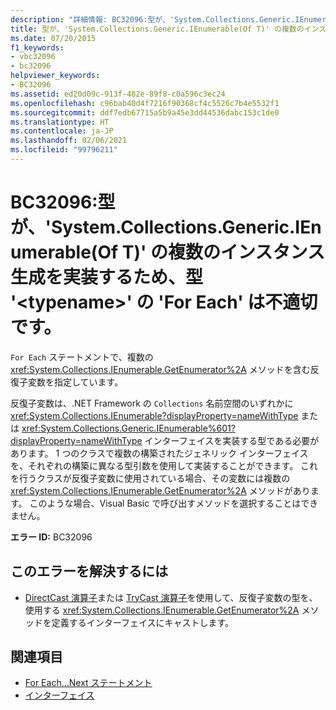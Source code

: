 ```yaml
---
description: "詳細情報: BC32096:型が、'System.Collections.Generic.IEnumerable(Of T)' の複数のインスタンス生成を実装するため、型 '<typename>' の 'For Each' は不適切です"
title: 型が、'System.Collections.Generic.IEnumerable(Of T)' の複数のインスタンス生成を実装するため、型 '<typename>' の 'For Each' は不適切です。
ms.date: 07/20/2015
f1_keywords:
- vbc32096
- bc32096
helpviewer_keywords:
- BC32096
ms.assetid: ed20d09c-913f-482e-89f8-c0a596c3ec24
ms.openlocfilehash: c96bab40d4f7216f90368cf4c5526c7b4e5532f1
ms.sourcegitcommit: ddf7edb67715a5b9a45e3dd44536dabc153c1de0
ms.translationtype: HT
ms.contentlocale: ja-JP
ms.lasthandoff: 02/06/2021
ms.locfileid: "99796211"
---
```

# <a name="bc32096-for-each-on-type-typename-is-ambiguous-because-the-type-implements-multiple-instantiations-of-systemcollectionsgenericienumerableof-t"></a>BC32096:型が、'System.Collections.Generic.IEnumerable(Of T)' の複数のインスタンス生成を実装するため、型 '\<typename>' の 'For Each' は不適切です。

`For Each` ステートメントで、複数の <xref:System.Collections.IEnumerable.GetEnumerator%2A> メソッドを含む反復子変数を指定しています。

 反復子変数は、.NET Framework の `Collections` 名前空間のいずれかに <xref:System.Collections.IEnumerable?displayProperty=nameWithType> または <xref:System.Collections.Generic.IEnumerable%601?displayProperty=nameWithType> インターフェイスを実装する型である必要があります。 1 つのクラスで複数の構築されたジェネリック インターフェイスを、それぞれの構築に異なる型引数を使用して実装することができます。 これを行うクラスが反復子変数に使用されている場合、その変数には複数の <xref:System.Collections.IEnumerable.GetEnumerator%2A> メソッドがあります。 このような場合、Visual Basic で呼び出すメソッドを選択することはできません。

 **エラー ID:** BC32096

## <a name="to-correct-this-error"></a>このエラーを解決するには

- [DirectCast 演算子](../operators/directcast-operator.md)または [TryCast 演算子](../operators/trycast-operator.md)を使用して、反復子変数の型を、使用する <xref:System.Collections.IEnumerable.GetEnumerator%2A> メソッドを定義するインターフェイスにキャストします。

## <a name="see-also"></a>関連項目

- [For Each...Next ステートメント](../statements/for-each-next-statement.md)
- [インターフェイス](../../programming-guide/language-features/interfaces/index.md)
